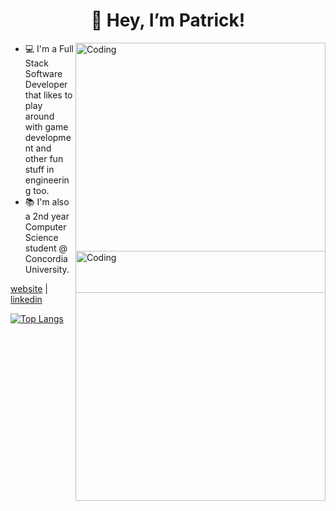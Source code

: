 <h1 align="center">👋 Hey, I’m Patrick! </h1>
<img align="right" alt="Coding" width="400" src="https://ardas-it.com/uploads/images/blogs/giph.gif">


- 💻 I'm a Full Stack Software Developer that likes to play around with game development and other fun stuff in engineering too.
- 📚 I'm also a 2nd year Computer Science student @ Concordia University.

[website](http://patrickdeniso.me/) | [linkedin](https://www.linkedin.com/in/patrick-deniso/)

[![Top Langs](https://github-readme-stats.vercel.app/api/top-langs/?username=thebigpaff&theme=radical)](https://github.com/anuraghazra/github-readme-stats)
<img align="right" style="position: relative; top:-100px" alt="Coding" width="400" src="https://github.com/cat-milk/Anime-Girls-Holding-Programming-Books/blob/master/C++/Sakurajima_Mai_Holding_The_C++_Programming_Language.jpg?raw=true">
